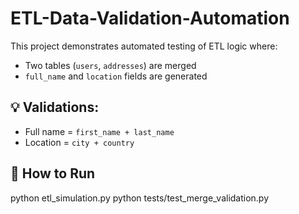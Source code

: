 # ETL-Data-Validation-Automation

This project demonstrates automated testing of ETL logic where:
- Two tables (`users`, `addresses`) are merged
- `full_name` and `location` fields are generated

## 💡 Validations:
- Full name = `first_name + last_name`
- Location = `city + country`

## 🔧 How to Run

python etl_simulation.py
python tests/test_merge_validation.py
